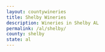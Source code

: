 ```yaml
---
layout: countywineries
title: Shelby Wineries
description: Wineries in Shelby AL
permalink: /al/shelby/
county: shelby
state: al
---
```

